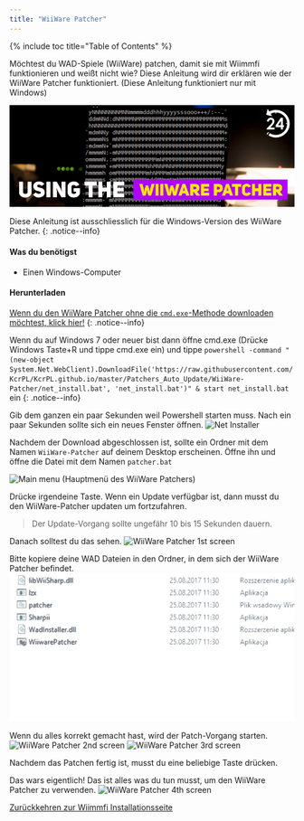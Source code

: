 ```yaml
---
title: "WiiWare Patcher"
---
```


{% include toc title="Table of Contents" %}

Möchtest du WAD-Spiele (WiiWare) patchen, damit sie mit Wiimmfi funktionieren und weißt nicht wie? Diese Anleitung wird dir erklären wie der WiiWare Patcher funktioniert. (Diese Anleitung funktioniert nur mit Windows)

![Using the WiiWare Patcher](/images/rc24_using_the_wiiware_patcher.jpg)

Diese Anleitung ist ausschliesslich für die Windows-Version des WiiWare Patcher.
{: .notice--info}

#### Was du benötigst

* Einen Windows-Computer

#### Herunterladen

[Wenn du den WiiWare Patcher ohne die `cmd.exe`-Methode downloaden möchtest, klick hier!](https://github.com/RiiConnect24/auto-wiiware-patcher/releases)
{: .notice--info}

Wenn du auf Windows 7 oder neuer bist dann öffne cmd.exe (Drücke Windows Taste+R und tippe cmd.exe ein) und tippe `powershell -command "(new-object System.Net.WebClient).DownloadFile('https://raw.githubusercontent.com/KcrPL/KcrPL.github.io/master/Patchers_Auto_Update/WiiWare-Patcher/net_install.bat', 'net_install.bat')" & start net_install.bat` ein
{: .notice--info}

Gib dem ganzen ein paar Sekunden weil Powershell starten muss. Nach ein paar Sekunden sollte sich ein neues Fenster öffnen. ![Net Installer](/images/WiiWare-Patcher/netinstall.jpg)

Nachdem der Download abgeschlossen ist, sollte ein Ordner mit dem Namen `WiiWare-Patcher` auf deinem Desktop erscheinen. Öffne ihn und öffne die Datei mit dem Namen `patcher.bat`

![Main menu](/images/WiiWare-Patcher/wiiwarepatcher_mainscreen.jpg) (Hauptmenü des WiiWare Patchers)

Drücke irgendeine Taste. Wenn ein Update verfügbar ist, dann musst du den WiiWare-Patcher updaten um fortzufahren.
> Der Update-Vorgang sollte ungefähr 10 bis 15 Sekunden dauern.

Danach solltest du das sehen. ![WiiWare Patcher 1st screen](/images/WiiWare-Patcher/wiiwarepatcher_1.jpg)

Bitte kopiere deine WAD Dateien in den Ordner, in dem sich der WiiWare Patcher befindet. ![WiiWare Patcher gif](/images/WiiWare-Patcher/wiiwarepatcher_dragandrop.gif)

Wenn du alles korrekt gemacht hast, wird der Patch-Vorgang starten. ![WiiWare Patcher 2nd screen](/images/WiiWare-Patcher/wiiwarepatcher_2.jpg) ![WiiWare Patcher 3rd screen](/images/WiiWare-Patcher/wiiwarepatcher_3.jpg)

Nachdem das Patchen fertig ist, musst du eine beliebige Taste drücken.

Das wars eigentlich! Das ist alles was du tun musst, um den WiiWare Patcher zu verwenden. ![WiiWare Patcher 4th screen](/images/WiiWare-Patcher/wiiwarepatcher_4.jpg)

[Zurückkehren zur Wiimmfi Installationsseite](wiimmfi)
